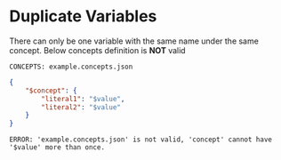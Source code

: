 # Duplicate Variables

There can only be one variable with the same name under the same concept. Below
concepts definition is **NOT** valid

`CONCEPTS: example.concepts.json`

```json
{
    "$concept": {
        "literal1": "$value",
        "literal2": "$value"
    }
}
```

`ERROR: 'example.concepts.json' is not valid, 'concept' cannot have '$value'
more than once.`
